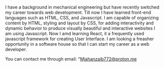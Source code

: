 I have a background in mechanical engineering but have recently switched my career towards web development. Till now I have learned front-end languages such as HTML, CSS, and Javascript. I am capable of organizing content by HTML, styling and layout by CSS, for adding interactivity and dynamic behavior to produce visually beautiful and interactive websites I am using Javascript.
Now I amd learning React, it a frequently used javascript framework for creating User Interface.
I am looking a freasher opportunity in a software house so that I can start my career as a web developer.

You can contact me through email: "Mjahanzaib772@proton.me

<!---
Jahanzaib772/Jahanzaib772 is a ✨ special ✨ repository because its `README.md` (this file) appears on your GitHub profile.
You can click the Preview link to take a look at your changes.
--->
